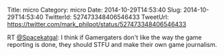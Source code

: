 Title: micro
Category: micro
Date: 2014-10-29T14:53:40
Slug: 2014-10-29T14:53:40
TwitterId: 527473348406546433
TweetUrl: https://twitter.com/mark_philpot/status/527473348406546433

RT [@Spacekatgal](https://twitter.com/Spacekatgal): I think if Gamergaters don't like the way the game reporting is done, they should STFU and make their own game journalism.